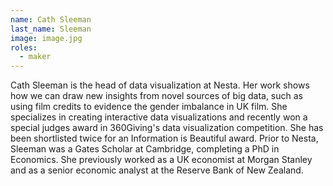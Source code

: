 ```yaml
---
name: Cath Sleeman
last_name: Sleeman
image: image.jpg
roles:
  - maker
---
```

Cath Sleeman is the head of data visualization at Nesta. Her work shows how we can draw new insights from novel sources of big data, such as using film credits to evidence the gender imbalance in UK film. She specializes in creating interactive data visualizations and recently won a special judges award in 360Giving's data visualization competition. She has been shortlisted twice for an Information is Beautiful award. Prior to Nesta, Sleeman was a Gates Scholar at Cambridge, completing a PhD in Economics. She previously worked as a UK economist at Morgan Stanley and as a senior economic analyst at the Reserve Bank of New Zealand.
